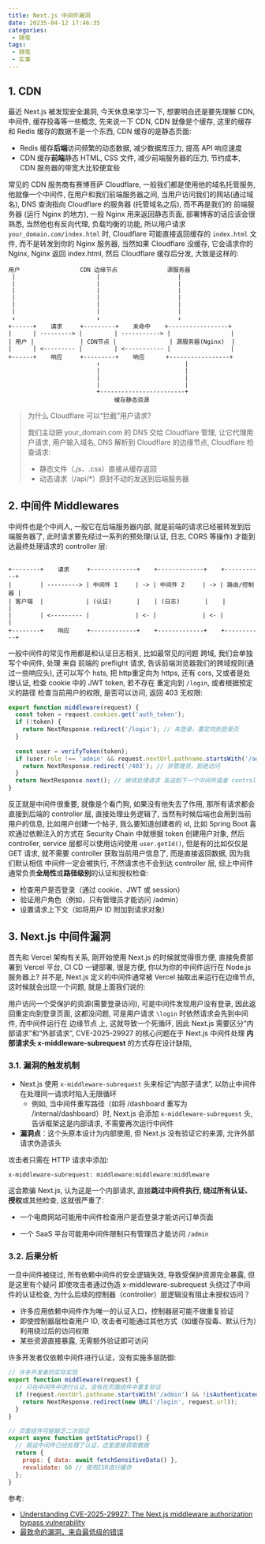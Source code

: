 ```yaml
---
title: Next.js 中间件漏洞
date: 20235-04-12 17:46:35
categories:
 - 随笔
tags:
 - 随笔
 - 实事
---
```


## 1. CDN

最近 Next.js 被发现安全漏洞, 今天休息来学习一下, 想要明白还是要先理解 CDN, 中间件, 缓存投毒等一些概念, 先来说一下 CDN, CDN 就像是个缓存, 这里的缓存和 Redis 缓存的数据不是一个东西, CDN 缓存的是静态页面:

- Redis 缓存**后端**访问频繁的动态数据, 减少数据库压力, 提高 API 响应速度
- CDN 缓存**前端**静态 HTML, CSS 文件, 减少前端服务器的压力, 节约成本, CDN 服务器的带宽大比较便宜些

常见的 CDN 服务商有赛博菩萨 Cloudflare, 一般我们都是使用他的域名托管服务, 他就像一个中间件, 在用户和我们前端服务器之间, 当用户访问我们的网站(通过域名), DNS 查询指向 Cloudflare 的服务器 (托管域名之后), 而不再是我们的 前端服务器 (运行 Nginx 的地方), 一般 Nginx 用来返回静态页面, 部署博客的话应该会很熟悉, 当然他也有反向代理, 负载均衡的功能, 所以用户请求  `your_domain.com/index.html` 时, Cloudflare 可能直接返回缓存的 `index.html` 文件, 而不是转发到你的 Nginx 服务器, 当然如果 Cloudflare 没缓存, 它会请求你的 Nginx, Nginx 返回 index.html, 然后 Cloudflare 缓存后分发, 大致是这样的:

```
用户                 CDN 边缘节点              源服务器
 |                       |                      |
 |                       |                      |
 |                       |                      |
 |                       |                      |
 |                       |                      |
 |                       |                      |
 ↓                       ↓                      ↓
+------+    请求     +---------+    未命中    +-----------------+
|      | ---------> |         | -----------> |                 |
| 用户 |             | CDN节点 |               | 源服务器(Nginx)  |
|      | <--------- |         | <----------- |                 |
+------+    响应     +---------+    响应      +-----------------+
                         ↑                        |
                         |                        |
                         |                        |
                         |                        |
                         +------------------------+
                              缓存静态资源
```

> 为什么 Cloudflare 可以“拦截”用户请求?
>
> 我们主动把 your_domain.com 的 DNS 交给 Cloudflare 管理, 让它代理用户请求, 用户输入域名, DNS 解析到 Cloudflare 的边缘节点, Cloudflare 检查请求:
>
> - 静态文件（*.js、*.css）直接从缓存返回
> - 动态请求（/api/*）原封不动的发送到后端服务器

## 2. 中间件 Middlewares

中间件也是个中间人, 一般它在后端服务器内部, 就是前端的请求已经被转发到后端服务器了, 此时请求要先经过一系列的预处理(认证, 日志, CORS 等操作) 才能到达最终处理请求的 controller 层:

```

+--------+    请求     +-------------+    +-------------+    +-----------+
|        | ---------> | 中间件 1     | -> | 中间件 2     | -> | 路由/控制器 |
| 客户端  |            | (认证)       |    | (日志)       |    |           |
|        | <--------- |             | <- |             | <- |           |
+--------+    响应     +-------------+    +-------------+    +-----------+
```

一般中间件的常见作用都是和认证日志相关, 比如最常见的问题 跨域, 我们会单独写个中间件, 处理 来自 前端的 preflight 请求, 告诉前端浏览器我们的跨域规则(通过一些响应头), 还可以写个 hsts, 把 http重定向为 https, 还有 cors, 又或者是处理认证, 检查 cookie 中的 JWT token, 若不存在 重定向到 `/login`, 或者根据预定义的路径 检查当前用户的权限, 是否可以访问, 返回 403 无权限:

```js
export function middleware(request) {
  const token = request.cookies.get('auth_token');
  if (!token) {
    return NextResponse.redirect('/login'); // 未登录，重定向到登录页
  }
  
  const user = verifyToken(token);
  if (user.role !== 'admin' && request.nextUrl.pathname.startsWith('/admin')) {
    return NextResponse.redirect('/403'); // 非管理员，拒绝访问
  }
  return NextResponse.next(); // 继续处理请求 发送到下一个中间件或者 controller 层
}
```

反正就是中间件很重要, 就像是个看门狗, 如果没有他失去了作用, 那所有请求都会直接到后端的 controller 层, 直接处理业务逻辑了, 当然有时候后端也会用到当前用户的信息, 比如用户创建一个帖子, 我么要知道创建者的 id, 比如 Spring Boot 喜欢通过依赖注入的方式在 Security Chain 中就根据 token 创建用户对象, 然后 controller, service 层都可以使用访问使用 `user.getId()`, 但是有的比如仅仅是 GET 请求, 就不需要 controller 获取当前用户信息了, 而是直接返回数据, 因为我们默认相信 中间件一定会被执行, 不然请求也不会到达 controller 层, 综上中间件通常负责**全局性**或**路径级别**的认证和授权检查:

- 检查用户是否登录（通过 cookie、JWT 或 session）
- 验证用户角色（例如，只有管理员才能访问 /admin）
- 设置请求上下文（如将用户 ID 附加到请求对象）

## 3. Next.js 中间件漏洞

首先和 Vercel 架构有关系, 刚开始使用 Next.js 的时候就觉得很方便, 直接免费部署到 Vercel 平台, CI CD 一键部署, 很是方便, 你以为你的中间件运行在 Node.js 服务器上? 并不是, Next.js 定义的中间件通常被 Vercel 抽取出来运行在边缘节点, 这时候就会出现一个问题, 就是上面我们说的:

用户访问一个受保护的资源(需要登录访问), 可是中间件发现用户没有登录, 因此返回重定向到登录页面, 这都没问题, 可是用户请求 `\login` 时依然请求会先到中间件, 而中间件运行在 边缘节点 上, 这就导致一个死循环, 因此 Next.js 需要区分“内部请求”和“外部请求”, CVE-2025-29927 的核心问题在于 Next.js 中间件处理 **内部请求头 x-middleware-subrequest** 的方式存在设计缺陷, 

### 3.1. **漏洞的触发机制**

- Next.js 使用 `x-middleware-subrequest` 头来标记“内部子请求”, 以防止中间件在处理同一请求时陷入无限循环
  - 例如, 当中间件重写路径（如将 /dashboard 重写为 /internal/dashboard）时, Next.js 会添加 `x-middleware-subrequest` 头, 告诉框架这是内部请求, 不需要再次运行中间件
- **漏洞点**：这个头原本设计为内部使用, 但 Next.js 没有验证它的来源, 允许外部请求伪造该头

攻击者只需在 HTTP 请求中添加:

```
x-middleware-subrequest: middleware:middleware:middleware
```

这会欺骗 Next.js, 认为这是一个内部请求, 直接**跳过中间件执行, 绕过所有认证、授权**或其他检查, 这就很严重了:

- 一个电商网站可能用中间件检查用户是否登录才能访问订单页面

- 一个 SaaS 平台可能用中间件限制只有管理员才能访问 `/admin`

### 3.2. 后果分析

一旦中间件被绕过, 所有依赖中间件的安全逻辑失效, 导致受保护资源完全暴露, 但是这里有个疑问 即使攻击者通过伪造 x-middleware-subrequest 头绕过了中间件的认证检查, 为什么后续的控制器（controller）层逻辑没有阻止未授权访问？

- 许多应用依赖中间件作为唯一的认证入口，控制器层可能不做重复验证
- 即使控制器层检查用户 ID, 攻击者可能通过其他方式（如缓存投毒、默认行为）利用绕过后的访问权限
- 某些资源直接暴露, 无需额外验证即可访问

许多开发者仅依赖中间件进行认证，没有实施多层防御:

```js
// 许多开发者的实际实现
export function middleware(request) {
  // 只在中间件中进行认证，没有在页面组件中重复验证
  if (request.nextUrl.pathname.startsWith('/admin') && !isAuthenticated(request)) {
    return NextResponse.redirect(new URL('/login', request.url));
  }
}

// 页面组件可能缺乏二次验证
export async function getStaticProps() {
  // 假设中间件已经处理了认证，这里直接获取数据
  return {
    props: { data: await fetchSensitiveData() },
    revalidate: 60 // 使用ISR进行缓存
  };
}
```

参考: 

- [Understanding CVE-2025-29927: The Next.js middleware authorization bypass vulnerability](https://securitylabs.datadoghq.com/articles/nextjs-middleware-auth-bypass/#understanding-cve-2025-29927-the-nextjs-middleware-authorization-bypass-vulnerability)
- [最致命的漏洞，来自最低级的错误](https://www.bilibili.com/video/BV1uCdUYPE6R/?share_source=copy_web&vd_source=2c27ff6d58b80e3c8454f835acc72392)

